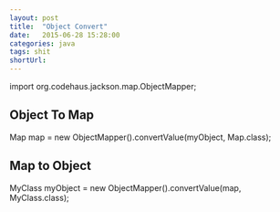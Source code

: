 ```yaml
---
layout: post
title:  "Object Convert"
date:   2015-06-28 15:28:00
categories: java
tags: shit
shortUrl: 
---
```



import org.codehaus.jackson.map.ObjectMapper;


Object To Map
---------------

Map map = new ObjectMapper().convertValue(myObject, Map.class);


Map to Object
---------------
MyClass myObject = new ObjectMapper().convertValue(map, MyClass.class);

